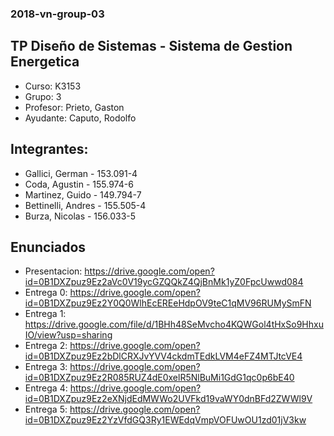 ### 2018-vn-group-03

## TP Diseño de Sistemas - Sistema de Gestion Energetica

* Curso: K3153
* Grupo: 3
* Profesor: Prieto, Gaston
* Ayudante: Caputo, Rodolfo

## Integrantes:

* Gallici, German - 153.091-4
* Coda, Agustin - 155.974-6
* Martinez, Guido - 149.794-7
* Bettinelli, Andres - 155.505-4
* Burza, Nicolas - 156.033-5

## Enunciados 

* Presentacion: https://drive.google.com/open?id=0B1DXZpuz9Ez2aVc0V19ycGZQQkZ4QjBnMk1yZ0FpcUwwd084
* Entrega 0: https://drive.google.com/open?id=0B1DXZpuz9Ez2Y0Q0WlhEcEREeHdpOV9teC1qMV96RUMySmFN
* Entrega 1: https://drive.google.com/file/d/1BHh48SeMvcho4KQWGol4tHxSo9HhxuIO/view?usp=sharing
* Entrega 2: https://drive.google.com/open?id=0B1DXZpuz9Ez2bDlCRXJvYVV4ckdmTEdkLVM4eFZ4MTJtcVE4
* Entrega 3: https://drive.google.com/open?id=0B1DXZpuz9Ez2R085RUZ4dE0xelR5NlBuMi1GdG1qc0p6bE40
* Entrega 4: https://drive.google.com/open?id=0B1DXZpuz9Ez2eXNjdEdMWWo2UVFkd19vaWY0dnBFd2ZWWl9V
* Entrega 5: https://drive.google.com/open?id=0B1DXZpuz9Ez2YzVfdGQ3Ry1EWEdqVmpVOFUwOU1zd01jV3kw
